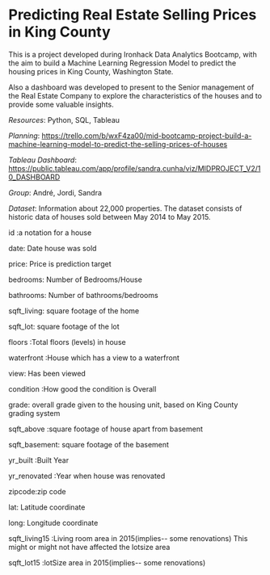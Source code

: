 # Predicting Real Estate Selling Prices in King County


This is a project developed during Ironhack Data Analytics Bootcamp, with the aim to build a Machine Learning Regression Model to predict the housing prices in King County, Washington State.

Also a dashboard was developed to present to the Senior management of the Real Estate Company to explore the characteristics of the houses and to provide some valuable insights.

*Resources*: Python, SQL, Tableau

*Planning*: https://trello.com/b/wxF4za00/mid-bootcamp-project-build-a-machine-learning-model-to-predict-the-selling-prices-of-houses

*Tableau Dashboard*: https://public.tableau.com/app/profile/sandra.cunha/viz/MIDPROJECT_V2/10_DASHBOARD

*Group*: André, Jordi, Sandra

*Dataset*: Information about 22,000 properties. The dataset consists of historic data of houses sold between May 2014 to May 2015.

id :a notation for a house

date: Date house was sold

price: Price is prediction target

bedrooms: Number of Bedrooms/House

bathrooms: Number of bathrooms/bedrooms

sqft_living: square footage of the home

sqft_lot: square footage of the lot

floors :Total floors (levels) in house

waterfront :House which has a view to a waterfront

view: Has been viewed

condition :How good the condition is Overall

grade: overall grade given to the housing unit, based on King County grading system

sqft_above :square footage of house apart from basement

sqft_basement: square footage of the basement

yr_built :Built Year

yr_renovated :Year when house was renovated

zipcode:zip code

lat: Latitude coordinate

long: Longitude coordinate

sqft_living15 :Living room area in 2015(implies-- some renovations) This might or might not have affected the lotsize area

sqft_lot15 :lotSize area in 2015(implies-- some renovations)

